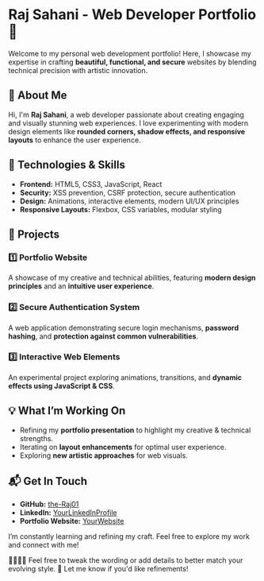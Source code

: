 
# Raj Sahani - Web Developer Portfolio 🚀

Welcome to my personal web development portfolio! Here, I showcase my expertise in crafting **beautiful, functional, and secure** websites by blending technical precision with artistic innovation.

## 🌟 About Me
Hi, I'm **Raj Sahani**, a web developer passionate about creating engaging and visually stunning web experiences. I love experimenting with modern design elements like **rounded corners, shadow effects, and responsive layouts** to enhance the user experience.

## 🔧 Technologies & Skills
- **Frontend:** HTML5, CSS3, JavaScript, React
- **Security:** XSS prevention, CSRF protection, secure authentication
- **Design:** Animations, interactive elements, modern UI/UX principles
- **Responsive Layouts:** Flexbox, CSS variables, modular styling

## 📌 Projects
### 1️⃣ **Portfolio Website**
A showcase of my creative and technical abilities, featuring **modern design principles** and an **intuitive user experience**.

### 2️⃣ **Secure Authentication System**
A web application demonstrating secure login mechanisms, **password hashing**, and **protection against common vulnerabilities**.

### 3️⃣ **Interactive Web Elements**
An experimental project exploring animations, transitions, and **dynamic effects using JavaScript & CSS**.

## 💡 What I’m Working On
- Refining my **portfolio presentation** to highlight my creative & technical strengths.
- Iterating on **layout enhancements** for optimal user experience.
- Exploring **new artistic approaches** for web visuals.

## 📬 Get In Touch
- **GitHub:** [the-Raj01](https://github.com/the-Raj01)
- **LinkedIn:** [YourLinkedInProfile](https://www.linkedin.com/in/raj-sahani-35082335b)
- **Portfolio Website:** [YourWebsite](https://yourwebsite.com)

I’m constantly learning and refining my craft. Feel free to explore my work and connect with me!


Feel free to tweak the wording or add details to better match your evolving style. 🚀 Let me know if you'd like refinements!

